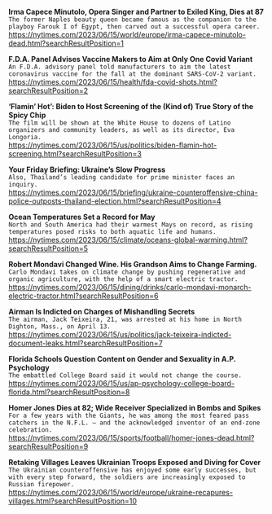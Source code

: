 **Irma Capece Minutolo, Opera Singer and Partner to Exiled King, Dies at 87**\
`The former Naples beauty queen became famous as the companion to the playboy Farouk I of Egypt, then carved out a successful opera career.`\
https://nytimes.com/2023/06/15/world/europe/irma-capece-minutolo-dead.html?searchResultPosition=1

**F.D.A. Panel Advises Vaccine Makers to Aim at Only One Covid Variant**\
`An F.D.A. advisory panel told manufacturers to aim the latest coronavirus vaccine for the fall at the dominant SARS-CoV-2 variant.`\
https://nytimes.com/2023/06/15/health/fda-covid-shots.html?searchResultPosition=2

**‘Flamin’ Hot’: Biden to Host Screening of the (Kind of) True Story of the Spicy Chip**\
`The film will be shown at the White House to dozens of Latino organizers and community leaders, as well as its director, Eva Longoria.`\
https://nytimes.com/2023/06/15/us/politics/biden-flamin-hot-screening.html?searchResultPosition=3

**Your Friday Briefing: Ukraine’s Slow Progress**\
`Also, Thailand’s leading candidate for prime minister faces an inquiry.`\
https://nytimes.com/2023/06/15/briefing/ukraine-counteroffensive-china-police-outposts-thailand-election.html?searchResultPosition=4

**Ocean Temperatures Set a Record for May**\
`North and South America had their warmest Mays on record, as rising temperatures posed risks to both aquatic life and humans.`\
https://nytimes.com/2023/06/15/climate/oceans-global-warming.html?searchResultPosition=5

**Robert Mondavi Changed Wine. His Grandson Aims to Change Farming.**\
`Carlo Mondavi takes on climate change by pushing regenerative and organic agriculture, with the help of a smart electric tractor.`\
https://nytimes.com/2023/06/15/dining/drinks/carlo-mondavi-monarch-electric-tractor.html?searchResultPosition=6

**Airman Is Indicted on Charges of Mishandling Secrets**\
`The airman, Jack Teixeira, 21, was arrested at his home in North Dighton, Mass., on April 13.`\
https://nytimes.com/2023/06/15/us/politics/jack-teixeira-indicted-document-leaks.html?searchResultPosition=7

**Florida Schools Question Content on Gender and Sexuality in A.P. Psychology**\
`The embattled College Board said it would not change the course.`\
https://nytimes.com/2023/06/15/us/ap-psychology-college-board-florida.html?searchResultPosition=8

**Homer Jones Dies at 82; Wide Receiver Specialized in Bombs and Spikes**\
`For a few years with the Giants, he was among the most feared pass catchers in the N.F.L. — and the acknowledged inventor of an end-zone celebration.`\
https://nytimes.com/2023/06/15/sports/football/homer-jones-dead.html?searchResultPosition=9

**Retaking Villages Leaves Ukrainian Troops Exposed and Diving for Cover**\
`The Ukrainian counteroffensive has enjoyed some early successes, but with every step forward, the soldiers are increasingly exposed to Russian firepower.`\
https://nytimes.com/2023/06/15/world/europe/ukraine-recapures-villages.html?searchResultPosition=10

